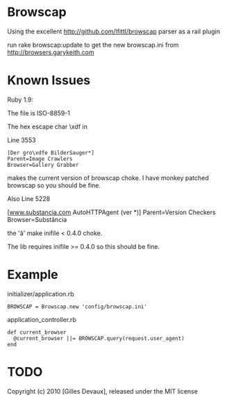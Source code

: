 Browscap
========

Using the excellent http://github.com/lfittl/browscap parser as a rail plugin

run rake browscap:update to get the new browscap.ini from http://browsers.garykeith.com

Known Issues
========

Ruby 1.9:

The file is ISO-8859-1

The hex escape char \xdf in

Line 3553

    [Der gro\xdfe BilderSauger*]
    Parent=Image Crawlers
    Browser=Gallery Grabber

makes the current version of browscap choke. I have monkey patched browscap so you should be fine.

Also Line 5228

[www.substancia.com AutoHTTPAgent (ver *)]
Parent=Version Checkers
Browser=Substância

the 'â' make inifile < 0.4.0 choke.

The lib requires inifile >= 0.4.0 so this should be fine.

Example
=======

initializer/application.rb

    BROWSCAP = Browscap.new 'config/browscap.ini'

application_controller.rb

    def current_browser
      @current_browser ||= BROWSCAP.query(request.user_agent)
    end

TODO
=======

Copyright (c) 2010 [Gilles Devaux], released under the MIT license
